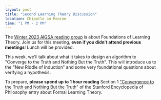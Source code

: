 ```yaml
---
layout: post
title: "Second Learning Theory Discussion"
location: Chipotle on Monroe
time: "1 PM - 2 PM"
---
```


The [Winter 2023 AIGSA reading group](https://www.aigsa.club) is about Foundations of Learning Theory. Join us for this meeting, **even if you didn't attend previous meetings**! Lunch will be provided.

This week, we'll talk about what it takes to design an algorithm to "Converge to the Truth and Nothing But the Truth". This will introduce us to the "New Riddle of Induction" and some very foundational questions about verifying a hypothesis.

To prepare, **please spend up to 1 hour reading** Section 1 ["Convergence to the Truth and Nothing But the Truth"](https://plato.stanford.edu/entries/learning-formal/#ConvTrutNothButTrut) of the Stanford Encyclopedia of Philosophy entry about Formal Learning Theory.
